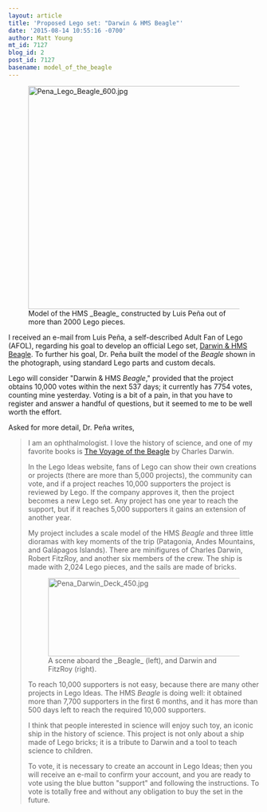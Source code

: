 ```yaml
---
layout: article
title: 'Proposed Lego set: "Darwin & HMS Beagle"'
date: '2015-08-14 10:55:16 -0700'
author: Matt Young
mt_id: 7127
blog_id: 2
post_id: 7127
basename: model_of_the_beagle
---
```

<figure>
<img src="{{ site.baseurl }}/uploads/2015/Pena_Lego_Beagle_600.jpg" alt="Pena_Lego_Beagle_600.jpg" width="600" height="448" />
<figcaption markdown="span">
Model of the HMS _Beagle_ constructed by Luis Pe&ntilde;a out of more than 2000 Lego pieces.

</figcaption>
</figure>

I received an e-mail from Luis Pe&ntilde;a, a self-described Adult Fan of Lego (AFOL), regarding his goal to develop an official Lego set, [Darwin & HMS Beagle](https://ideas.lego.com/projects/93900). To further his goal, Dr. Pe&ntilde;a built the model of the _Beagle_  shown in the photograph, using standard Lego parts and custom decals. 

Lego will consider "Darwin & HMS _Beagle_," provided that the project obtains 10,000 votes within the next 537 days; it currently has 7754 votes, counting mine yesterday. Voting is a bit of a pain, in that you have to register and answer a handful of questions, but it seemed to me to be well worth the effort.

Asked for more detail, Dr. Pe&ntilde;a writes,

> I am an ophthalmologist. I love the history of science, and one of my favorite books is [The Voyage of the Beagle](http://www.gutenberg.org/ebooks/944) by Charles Darwin.
> 
> In the Lego Ideas website, fans of Lego can show their own creations or projects (there are more than 5,000 projects), the community can vote, and if a project reaches 10,000 supporters the project is reviewed by Lego. If the company approves it, then the project becomes a new Lego set. Any project has one year to reach the support, but if it reaches 5,000 supporters it gains an extension of another year.
> 
> My project includes a scale model of the HMS _Beagle_ and three little dioramas with key moments of the trip (Patagonia, Andes Mountains, and Gal&aacute;pagos Islands). There are minifigures of Charles Darwin, Robert FitzRoy, and another six members of the crew. The ship is made with 2,024 Lego pieces, and the sails are made of bricks.
> 
> <figure>
> <img src="{{ site.baseurl }}/uploads/2015/Pena_Darwin_Deck_450.jpg" alt="Pena_Darwin_Deck_450.jpg" width="450" height="157" />
> <figcaption markdown="span">
> A scene aboard the _Beagle_ (left), and Darwin and FitzRoy (right).
> 
> </figcaption>
> </figure>
> 
> 
> To reach 10,000 supporters is not easy, because there are many other projects in Lego Ideas. The HMS _Beagle_ is doing well: it obtained more than 7,700 supporters in the first 6 months, and it has more than 500 days left to reach the required 10,000 supporters. 
> 
> I think that people interested in science will enjoy such toy, an iconic ship in the history of science. This project is not only about a ship made of Lego bricks; it is a tribute to Darwin and a tool to teach science to children.
> 
> To vote, it is necessary to create an account in Lego Ideas; then you will receive an e-mail to confirm your account, and you are ready to vote using the blue button "support" and following the instructions. To vote is totally free and without any obligation to buy the set in the future.
